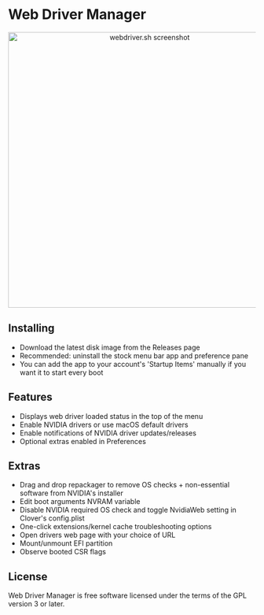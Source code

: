 # Web Driver Manager

<p align="center">
<picture>
<source srcset="https://github.com/vulgo/WebDriverManager/raw/master/Images/screenshot.png, https://github.com/vulgo/WebDriverManager/raw/master/Images/screenshot@2x.png 2x" />
<img src="https://github.com/vulgo/WebDriverManager/raw/master/Images/screenshot@2x.png" alt="webdriver.sh screenshot" width="560" />
</picture>
</p>

## Installing

- Download the latest disk image from the Releases page
- Recommended: uninstall the stock menu bar app and preference pane
- You can add the app to your account's 'Startup Items' manually if you want it to start every boot

## Features

- Displays web driver loaded status in the top of the menu
- Enable NVIDIA drivers or use macOS default drivers
- Enable notifications of NVIDIA driver updates/releases
- Optional extras enabled in Preferences

## Extras

- Drag and drop repackager to remove OS checks + non-essential software from NVIDIA's installer
- Edit boot arguments NVRAM variable
- Disable NVIDIA required OS check and toggle NvidiaWeb setting in Clover's config.plist
- One-click extensions/kernel cache troubleshooting options
- Open drivers web page with your choice of URL
- Mount/unmount EFI partition
- Observe booted CSR flags

## License

Web Driver Manager is free software licensed under the terms of the GPL version 3 or later.
